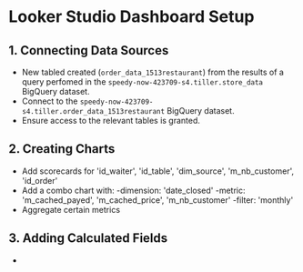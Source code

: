 # Looker Studio Dashboard Setup

## 1. Connecting Data Sources
- New tabled created (`order_data_1513restaurant`) from the results of a query perfomed in the `speedy-now-423709-s4.tiller.store_data` BigQuery dataset.
- Connect to the `speedy-now-423709-s4.tiller.order_data_1513restaurant` BigQuery dataset.
- Ensure access to the relevant tables is granted.

## 2. Creating Charts
- Add scorecards for 'id_waiter', 'id_table', 'dim_source', 'm_nb_customer', 'id_order'
- Add a combo chart with:
  -dimension: 'date_closed'
  -metric: 'm_cached_payed', 'm_cached_price', 'm_nb_customer'
  -filter: 'monthly'
- Aggregate certain metrics

## 3. Adding Calculated Fields
- 
